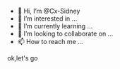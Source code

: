 - 👋 Hi, I’m @Cx-Sidney
- 👀 I’m interested in ...
- 🌱 I’m currently learning ...
- 💞️ I’m looking to collaborate on ...
- 📫 How to reach me ...

<!---
Cx-Sidney/Cx-Sidney is a ✨ special ✨ repository because its `README.md` (this file) appears on your GitHub profile.
You can click the Preview link to take a look at your changes.
--->
ok,let's go
